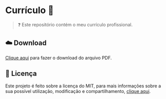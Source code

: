 # Currículo 📜

> ❓ Este repositório contém o meu currículo profissional.

## ☁️ Download

[Clique aqui](curriculo.pdf) para fazer o download do arquivo PDF.

## 📜 Licença

Este projeto é feito sobre a licença do MIT, para mais informações sobre a sua possível utilização, modificação e compartilhamento, [clique aqui](LICENSE).